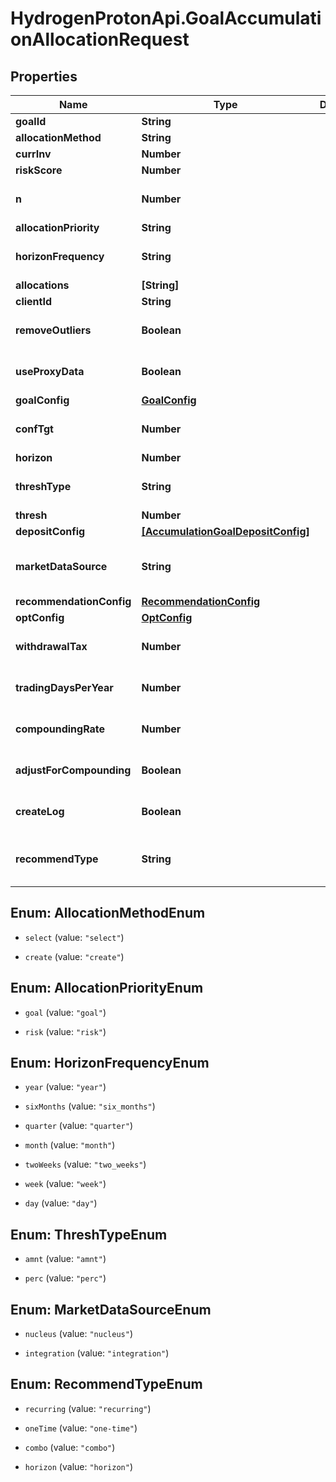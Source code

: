 # HydrogenProtonApi.GoalAccumulationAllocationRequest

## Properties
Name | Type | Description | Notes
------------ | ------------- | ------------- | -------------
**goalId** | **String** |  | [optional] 
**allocationMethod** | **String** |  | 
**currInv** | **Number** |  | [optional] 
**riskScore** | **Number** |  | [optional] 
**n** | **Number** |  | [optional] [default to 1000]
**allocationPriority** | **String** |  | 
**horizonFrequency** | **String** |  | [optional] [default to 'year']
**allocations** | **[String]** |  | [optional] 
**clientId** | **String** |  | [optional] 
**removeOutliers** | **Boolean** |  | [optional] [default to true]
**useProxyData** | **Boolean** |  | [optional] [default to false]
**goalConfig** | [**GoalConfig**](GoalConfig.md) |  | [optional] 
**confTgt** | **Number** |  | [optional] [default to 0.9]
**horizon** | **Number** |  | [optional] 
**threshType** | **String** |  | [optional] [default to 'perc']
**thresh** | **Number** |  | [optional] 
**depositConfig** | [**[AccumulationGoalDepositConfig]**](AccumulationGoalDepositConfig.md) |  | [optional] 
**marketDataSource** | **String** |  | [optional] [default to 'nucleus']
**recommendationConfig** | [**RecommendationConfig**](RecommendationConfig.md) |  | [optional] 
**optConfig** | [**OptConfig**](OptConfig.md) |  | [optional] 
**withdrawalTax** | **Number** |  | [optional] [default to 0.0]
**tradingDaysPerYear** | **Number** |  | [optional] [default to 252]
**compoundingRate** | **Number** |  | [optional] [default to 0.0]
**adjustForCompounding** | **Boolean** |  | [optional] [default to false]
**createLog** | **Boolean** |  | [optional] [default to false]
**recommendType** | **String** |  | [optional] [default to 'horizon']


<a name="AllocationMethodEnum"></a>
## Enum: AllocationMethodEnum


* `select` (value: `"select"`)

* `create` (value: `"create"`)




<a name="AllocationPriorityEnum"></a>
## Enum: AllocationPriorityEnum


* `goal` (value: `"goal"`)

* `risk` (value: `"risk"`)




<a name="HorizonFrequencyEnum"></a>
## Enum: HorizonFrequencyEnum


* `year` (value: `"year"`)

* `sixMonths` (value: `"six_months"`)

* `quarter` (value: `"quarter"`)

* `month` (value: `"month"`)

* `twoWeeks` (value: `"two_weeks"`)

* `week` (value: `"week"`)

* `day` (value: `"day"`)




<a name="ThreshTypeEnum"></a>
## Enum: ThreshTypeEnum


* `amnt` (value: `"amnt"`)

* `perc` (value: `"perc"`)




<a name="MarketDataSourceEnum"></a>
## Enum: MarketDataSourceEnum


* `nucleus` (value: `"nucleus"`)

* `integration` (value: `"integration"`)




<a name="RecommendTypeEnum"></a>
## Enum: RecommendTypeEnum


* `recurring` (value: `"recurring"`)

* `oneTime` (value: `"one-time"`)

* `combo` (value: `"combo"`)

* `horizon` (value: `"horizon"`)




